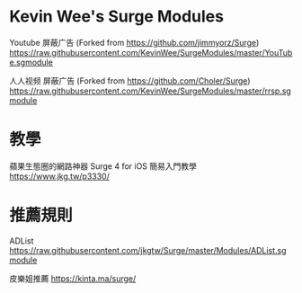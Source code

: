 # Kevin Wee's Surge Modules

Youtube 屏蔽广告 (Forked from https://github.com/jimmyorz/Surge)
https://raw.githubusercontent.com/KevinWee/SurgeModules/master/YouTube.sgmodule

人人视频 屏蔽广告 (Forked from https://github.com/Choler/Surge)
https://raw.githubusercontent.com/KevinWee/SurgeModules/master/rrsp.sgmodule


# 教學
蘋果生態圈的網路神器 Surge 4 for iOS 簡易入門教學
https://www.jkg.tw/p3330/

# 推薦規則
ADList
https://raw.githubusercontent.com/jkgtw/Surge/master/Modules/ADList.sgmodule

皮樂姐推薦
https://kinta.ma/surge/
